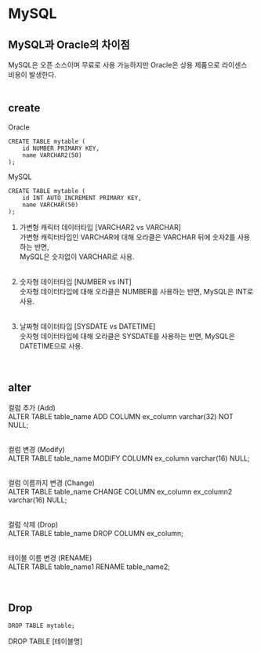 # MySQL
## MySQL과 Oracle의 차이점
MySQL은 오픈 소스이며 무료로 사용 가능하지만 Oracle은 상용 제품으로 라이센스 비용이 발생한다. <br><br>

## create
Oracle
``` Oracle
CREATE TABLE mytable (
    id NUMBER PRIMARY KEY,
    name VARCHAR2(50)
);
```
MySQL
``` mysql
CREATE TABLE mytable (
    id INT AUTO_INCREMENT PRIMARY KEY,
    name VARCHAR(50)
);
```
1. 가변형 캐릭터 데이터타입 [VARCHAR2 vs VARCHAR] <br>
가변형 캐릭터타입인 VARCHAR에 대해 오라클은 VARCHAR 뒤에 숫자2를 사용하는 반면, <br>
MySQL은 숫자없이 VARCHAR로 사용. <br><br>

2. 숫자형 데이터타입 [NUMBER vs INT]<br>
숫자형 데이터타입에 대해 오라클은 NUMBER를 사용하는 반면, MySQL은 INT로 사용.<br><br>

3. 날짜형 데이터타입 [SYSDATE vs DATETIME]<br>
숫자형 데이터타입에 대해 오라클은 SYSDATE를 사용하는 반면, MySQL은 DATETIME으로 사용.<br><br><br>

## alter
컬럼 추가 (Add) <br>
ALTER TABLE table_name ADD COLUMN ex_column varchar(32) NOT NULL; <br><br>

컬럼 변경 (Modify) <br>
ALTER TABLE table_name MODIFY COLUMN ex_column varchar(16) NULL; <br><br>

컬럼 이름까지 변경 (Change) <br>
ALTER TABLE table_name CHANGE COLUMN ex_column ex_column2 varchar(16) NULL; <br><br>

컬럼 삭제 (Drop) <br>
ALTER TABLE table_name DROP COLUMN ex_column; <br><br>

테이블 이름 변경 (RENAME) <br>
ALTER TABLE table_name1 RENAME table_name2; <br><br><br>


## Drop
``` MySQL
DROP TABLE mytable;
```
DROP TABLE [테이블명]
